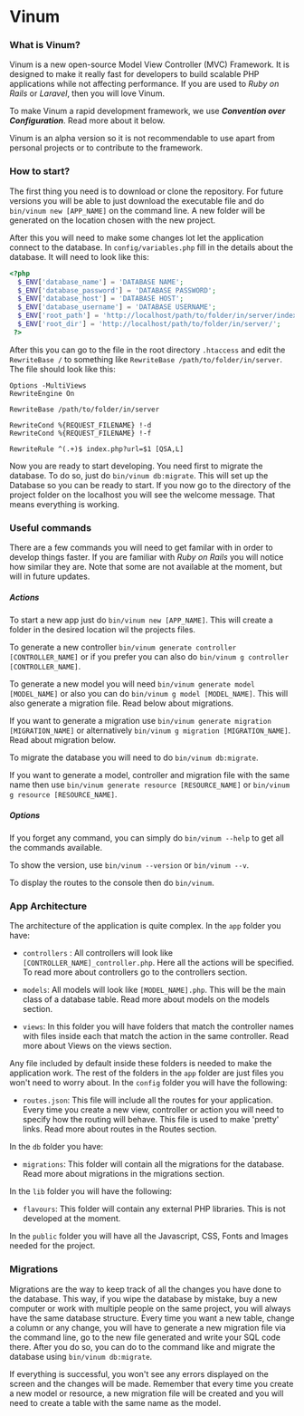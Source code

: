 # Vinum

### What is Vinum?
Vinum is a new open-source Model View Controller (MVC) Framework. It is designed to make it really fast for developers to build scalable PHP applications while not affecting performance. If you are used to *Ruby on Rails* or *Laravel*, then you will love Vinum.

To make Vinum a rapid development framework, we use __*Convention over Configuration*__. Read more about it below.

Vinum is an alpha version so it is not recommendable to use apart from personal projects or to contribute to the framework.

### How to start?
The first thing you need is to download or clone the repository. For future versions you will be able to just download the executable file and do `bin/vinum new [APP_NAME]` on the command line. A new folder will be generated on the location chosen with the new project.

After this you will need to make some changes lot let the application connect to the database. In `config/variables.php` fill in the details about the database. It will need to look like this:

``` php
<?php
  $_ENV['database_name'] = 'DATABASE NAME';
  $_ENV['database_password'] = 'DATABASE PASSWORD';
  $_ENV['database_host'] = 'DATABASE HOST';
  $_ENV['database_username'] = 'DATABASE USERNAME';
  $_ENV['root_path'] = 'http://localhost/path/to/folder/in/server/index.php';
  $_ENV['root_dir'] = 'http://localhost/path/to/folder/in/server/';
 ?>
```

After this you can go to the file in the root directory `.htaccess` and edit the `RewriteBase /` to something like `RewriteBase /path/to/folder/in/server`. The file should look like this:

```
Options -MultiViews
RewriteEngine On

RewriteBase /path/to/folder/in/server

RewriteCond %{REQUEST_FILENAME} !-d
RewriteCond %{REQUEST_FILENAME} !-f

RewriteRule ^(.+)$ index.php?url=$1 [QSA,L]

```

Now you are ready to start developing. You need first to migrate the database. To do so, just do `bin/vinum db:migrate`. This will set up the Database so you can be ready to start. If you now go to the directory of the project folder on the localhost you will see the welcome message. That means everything is working.


### Useful commands
There are a few commands you will need to get familar with in order to develop things faster. If you are familiar with *Ruby on Rails* you will notice how similar they are. Note that some are not available at the moment, but will in future updates.

##### Actions
To start a new app just do `bin/vinum new [APP_NAME]`. This will create a folder in the desired location wil the projects files.

To generate a new controller `bin/vinum generate controller [CONTROLLER_NAME]` or if you prefer you can also do `bin/vinum g controller [CONTROLLER_NAME]`.

To generate a new model you will need `bin/vinum generate model [MODEL_NAME]` or also you can do `bin/vinum g model [MODEL_NAME]`. This will also generate a migration file. Read below about migrations.

If you want to generate a migration use  `bin/vinum generate migration [MIGRATION_NAME]` or alternatively `bin/vinum g migration [MIGRATION_NAME]`. Read about migration below.

To migrate the database you will need to do `bin/vinum db:migrate`.

If you want to generate a model, controller and migration file with the same name then use `bin/vinum generate resource [RESOURCE_NAME]` or `bin/vinum g resource [RESOURCE_NAME]`.

##### Options
If you forget any command, you can simply do `bin/vinum --help` to get all the commands available. 

To show the version, use `bin/vinum --version` or `bin/vinum --v`.

To display the routes to the console then do `bin/vinum`.

### App Architecture
The architecture of the application is quite complex. In the `app` folder you have:

* `controllers` : All controllers will look like `[CONTROLLER_NAME]_controller.php`. Here all the actions will be specified. To read more about controllers go to the controllers section.

* `models`: All models will look like `[MODEL_NAME].php`. This will be the main class of a database table. Read more about models on the models section.

* `views`: In this folder you will have folders that match the controller names with files inside each that match the action in the same controller. Read more about Views on the views section.

Any file included by default inside these folders is needed to make the application work. The rest of the folders in the `app` folder are just files you won't need to worry about. In the `config` folder you will have the following:

* `routes.json`: This file will include all the routes for your application. Every time you create a new view, controller or action you will need to specify how the routing will behave. This file is used to make 'pretty' links. Read more about routes in the Routes section.

In the `db` folder you have:

* `migrations`: This folder will contain all the migrations for the database. Read more about migrations in the migrations section.

In the `lib` folder you will have the following:

* `flavours`: This folder will contain any external PHP libraries. This is not developed at the moment.

In the `public` folder you will have all the Javascript, CSS, Fonts and Images needed for the project.


### Migrations
Migrations are the way to keep track of all the changes you have done to the database. This way, if you wipe the database by mistake, buy a new computer or work with multiple people on the same project, you will always have the same database structure. Every time you want a new table, change a column or any change, you will have to generate a new migration file via the command line, go to the new file generated and write your SQL code there. After you do so, you can do to the command like and migrate the database using `bin/vinum db:migrate`. 

If everything is successful, you won't see any errors displayed on the screen and the changes will be made. Remember that every time you create a new model or resource, a new migration file will be created and you will need to create a table with the same name as the model.
